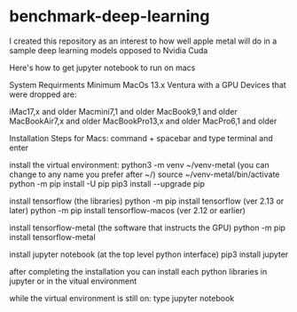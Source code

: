 # benchmark-deep-learning
I created this repository as an interest to how well apple metal will do in a sample deep learning models opposed to Nvidia Cuda

Here's how to get jupyter notebook to run on macs

System Requirments
Minimum MacOs 13.x Ventura with a GPU
Devices that were dropped are:

iMac17,x and older
Macmini7,1 and older
MacBook9,1 and older
MacBookAir7,x and older
MacBookPro13,x and older
MacPro6,1 and older

Installation Steps for Macs:
command + spacebar and type terminal and enter

install the virtual environment:
python3 -m venv ~/venv-metal (you can change to any name you prefer after ~/)
source ~/venv-metal/bin/activate
python -m pip install -U pip 
pip3 install --upgrade pip

install tensorflow (the libraries)
python -m pip install tensorflow (ver 2.13 or later)
python -m pip install tensorflow-macos (ver 2.12 or earlier)

install tensorflow-metal (the software that instructs the GPU)
python -m pip install tensorflow-metal

install jupyter notebook (at the top level python interface)
pip3 install jupyter

after completing the installation you can install each python libraries in jupyter or in the vitual environment 

while the virtual environment is still on:
type jupyter notebook


